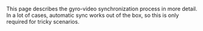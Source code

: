 This page describes the gyro-video synchronization process in more detail. In a lot of cases, automatic sync works out of the box, so this is only required for tricky scenarios.